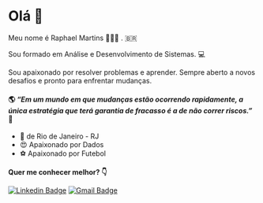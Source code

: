 # Olá 👋

Meu nome é Raphael Martins 👨🏽‍🦱  . 🇧🇷

Sou formado em Análise e Desenvolvimento de Sistemas. 💻

Sou apaixonado por resolver problemas e aprender. Sempre aberto a novos desafios e pronto para enfrentar mudanças.

#### 🌎 **_“Em um mundo em que mudanças estão ocorrendo rapidamente, a única estratégia que terá garantia de fracasso é a de não correr riscos.”_** 🧠

- 📍 de Rio de Janeiro - RJ
- 😍 Apaixonado por Dados
-  ⚽ Apaixonado por Futebol


**Quer me conhecer melhor? 👇**

[![Linkedin Badge](https://img.shields.io/badge/-Raphael%20Miranda-6633cc?style=flat-square&logo=Linkedin&logoColor=white&link=https://www.linkedin.com/in/raphael-miranda-b739b018b/)](https://www.linkedin.com/in/raphael-miranda-b739b018b/)
[![Gmail Badge](https://img.shields.io/badge/-raphaelmartins521@gmail.com-6633cc?style=flat-square&logo=Gmail&logoColor=white&link=mailto:raphaelmartins521f@gmail.com)](mailto:raphaelmartins521f@gmail.com)
